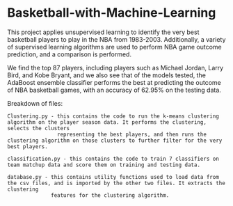 # Basketball-with-Machine-Learning

This project applies unsupervised learning to identify the very best basketball players to play in the NBA from 1983-2003. Additionally, a variety 
of supervised learning algorithms are used to perform NBA game outcome prediction, and a comparison is performed.

We find the top 87 players, including players such as Michael Jordan, Larry Bird, and Kobe Bryant, and we also see that of the models tested, the AdaBoost
ensemble classifier performs the best at predicting the outcome of NBA basketball games, with an accuracy of 62.95% on the testing data.

Breakdown of files:
      
    Clustering.py - this contains the code to run the k-means clustering algorithm on the player season data. It performs the clustering, selects the clusters
                    representing the best players, and then runs the clustering algorithm on those clusters to further filter for the very best players.
    
    classification.py - this contains the code to train 7 classifiers on team matchup data and score them on training and testing data.
    
    database.py - this contains utility functions used to load data from the csv files, and is imported by the other two files. It extracts the clustering
                  features for the clustering algorithm.
